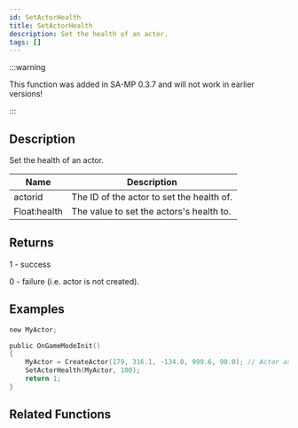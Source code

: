 ```yaml
---
id: SetActorHealth
title: SetActorHealth
description: Set the health of an actor.
tags: []
---
```


<TagLinks />

:::warning

This function was added in SA-MP 0.3.7 and will not work in earlier versions!

:::

## Description

Set the health of an actor.


| Name | Description |
|------|-------------|
|actorid | The ID of the actor to set the health of.|
|Float:health | The value to set the actors's health to.|


## Returns

 1 - success

 0 - failure (i.e. actor is not created).


## Examples


```c
new MyActor;

public OnGameModeInit()
{
    MyActor = CreateActor(179, 316.1, -134.0, 999.6, 90.0); // Actor as salesperson in Ammunation
    SetActorHealth(MyActor, 100);
    return 1;
}
```


## Related Functions


